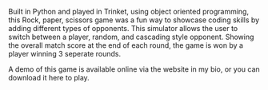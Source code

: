 Built in Python and played in Trinket, using object oriented programming, this Rock, paper, scissors game was a fun way to showcase coding skills by adding different types of opponents. This simulator allows the user to switch between a player, random, and cascading style opponent. Showing the overall match score at the end of each round, the game is won by a player winning 3 seperate rounds.

A demo of this game is available online via the website in my bio, or you can download it here to play.
